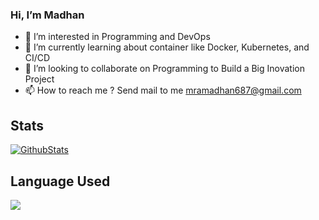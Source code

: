 ### Hi, I’m Madhan
- 👀 I’m interested in Programming and DevOps
- 🌱 I’m currently learning about container like Docker, Kubernetes, and CI/CD 
- 💞️ I’m looking to collaborate on Programming to Build a Big Inovation Project
- 📫 How to reach me ? Send mail to me mramadhan687@gmail.com

<!-- 
mhdramadhanarvin/mhdramadhanarvin is a ✨ special ✨ repository because its `README.md` (this file) appears on your GitHub profile.
You can click the Preview link to take a look at your changes.
--->

## Stats

[![GithubStats](https://github-readme-stats.vercel.app/api?username=mhdramadhanarvin&show_icons=true)](https://github.com/mhdramadhanarvin)

## Language Used

<img src="https://github-readme-stats.vercel.app/api/top-langs/?username=mhdramadhanarvin&theme=vue">
